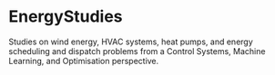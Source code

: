 # EnergyStudies
Studies on wind energy, HVAC systems, heat pumps, and energy scheduling and dispatch problems from a Control Systems, Machine Learning, and Optimisation perspective.
